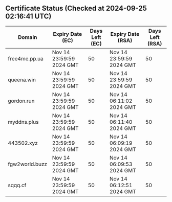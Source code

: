 ## Certificate Status (Checked at 2024-09-25 02:16:41 UTC)
| Domain | Expiry Date (EC) | Days Left (EC) | Expiry Date (RSA) | Days Left (RSA) |
|--------|-------------------|----------------|--------------------|--------------------|
| free4me.pp.ua | Nov 14 23:59:59 2024 GMT | 50 | Nov 14 23:59:59 2024 GMT | 50 |
| queena.win | Nov 14 23:59:59 2024 GMT | 50 | Nov 14 23:59:59 2024 GMT | 50 |
| gordon.run | Nov 14 23:59:59 2024 GMT | 50 | Nov 14 06:11:02 2024 GMT | 50 |
| myddns.plus | Nov 14 23:59:59 2024 GMT | 50 | Nov 14 06:11:40 2024 GMT | 50 |
| 443502.xyz | Nov 14 23:59:59 2024 GMT | 50 | Nov 14 06:09:19 2024 GMT | 50 |
| fgw2world.buzz | Nov 14 23:59:59 2024 GMT | 50 | Nov 14 06:09:53 2024 GMT | 50 |
| sqqq.cf | Nov 14 23:59:59 2024 GMT | 50 | Nov 14 06:12:51 2024 GMT | 50 |
